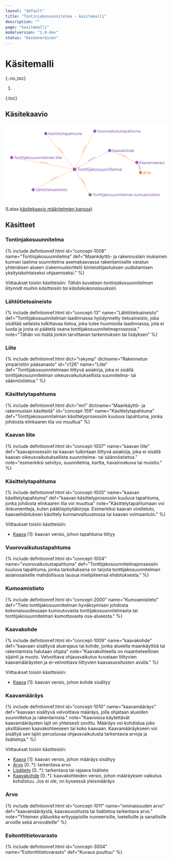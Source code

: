 ```yaml
---
layout: "default"
title: "Tontinjakosuunnitelma - käsitemalli"
description: ""
page: "kasitemalli"
modelversion: "1.0-dev"
status: "Keskeneräinen"
---
```

# Käsitemalli
{:.no_toc}

1. 
{:toc}

## Käsitekaavio
![Tontinjakosuunnitelman keskeiset käsitteet](tjs-kasitemalli.png "Tontinjakosuunnitelman keskeiset käsitteet")

(Lataa [käsitekaavio määritelmien kanssa](tjs-kasitemalli.png)) <!-- Tässä vielä väärä kuva toistaiseksi -->

## Käsitteet
### Tontinjakosuunnitelma
{% include defintionref.html id="concept-1008" name="Tontinjakosuunnitelma" def="Maankäyttö- ja rakennuslain mukainen kunnan laatima suunnitelma asemakaavassa rakentamiselle varatun yhtenäisen alueen (rakennuskortteli) kiinteistöjaotuksen uudistamisen yksityiskohtaiseksi ohjaamiseksi." %}
<!-- Mikä toi id=concept elementti on? > se viittaa sanastossa id:hen nähtävästi, eli pitää kattoa onko siellä jo olemassa käsitteet ja sitten kattoa niiden id:t-->

Viittaukset toisiin käsitteisiin:
*Tähän kuvataan tontinjakosuunnitelman liitynnät muihin käsitteisiin tai käsitekokonaisuuksiin.*
<!-- * [Lähtötietoaineisto](#lähtötietoaineisto) [0..*]: kaavan laadinnassa hyödynnetty lähtötietoaineisto 
* [Kaavaselostus](#kaavaselostus) [0..1]: kaavan kaavaselostus 
* [Osallistumis- ja arviointisuunnitelma](#osallistumis--ja-arviointisuunnitelma) [0..1]: kaavan osallistumis- ja arviointisuunnitelma
* [Kaavan liite](#kaavan-liite) [0..*]: muu kaavan liite kuin selostus tai osallistumis- ja arviointisuunnitelma
* [Kaavan kumoamistieto](#kaavan-kumoamistieto) [0..1]: minkä kaavan tai sen osat kaava voimaantullessaan kumoaa
* [Kaavakohde](#kaavakohde) [0..*] (kompositio): kaavan liittyä kaavamääräyksiä tai -suosituksia kohdistava paikkatietokohde
* [Kaavamääräys](#kaavamääräys) [0..*] (kompositio): yleismääräys, joka koskee koko kaavan aluetta
* [Kaavasuositus](#kaavasuositus) [0..*] (kompositio): yleissuositus, joka koskee koko kaavan aluetta
-->

### Lähtötietoaineisto
{% include defintionref.html id="concept-13" name="Lähtötietoaineisto" def="Tonttijakosuunnitelman laadinnassa hyödynnetty tietoaineisto, joka sisältää sellaista tulkittavaa tietoa, joka tulee huomioida laadinnassa, jota ei luoda ja josta ei päätetä osana tonttijakosuunnitelmaprosessia." note="Tähän voi lisätä jonkin tarvittavan tarkennuksen tai lisäyksen" %}

### Liite
{% include defintionref.html dict="rakymp" dictname="Rakennetun ympäristön pääsanasto" id="c126" name="Liite" def="Tonttijakosuunnitelmaan liittyvä asiakirja, joka ei sisällä tonttijakosuunnitelman oikeusvaikutuksellista suunnitelma- tai säännöstietoa." %}

### Käsittelytapahtuma
{% include defintionref.html dict="mrl" dictname="Maankäyttö- ja rakennuslain käsitteitä" id="concept-159" name="Käsittelytapahtuma" def="Tonttijakosuunnitelman käsittelyprosessiin kuuluva tapahtuma, jonka johdosta elinkaaren tila voi muuttua" %}

### Kaavan liite
{% include defintionref.html id="concept-1007" name="kaavan liite" def="kaavaprosessiin tai kaavan tulkintaan liittyvä asiakirja, joka ei sisällä kaavan oikeusvaikutuksellista suunnitelma- tai säännöstietoa." note="esimerkiksi selvitys, suunnitelma, kartta, havainnekuva tai muistio." %}

### Käsittelytapahtuma
{% include defintionref.html id="concept-1005" name="kaavan käsittelytapahtuma" def="kaavan käsittelyprosessiin kuuluva tapahtuma, jonka johdosta elinkaaren tila voi muuttua" note="Käsittelytapahtumaan voi dokumentteja, kuten päätöspöytäkirjoja. Esimerkiksi kaavan virelletulo, kaavaehdotuksen käsittely kunnanvaltuustossa tai kaavan voimaantulo." %}

Viittaukset toisiin käsitteisiin:
* [Kaava](#kaava) [1]: kaavan versio, johon tapahtuma liittyy

### Vuorovaikutustapahtuma
{% include defintionref.html id="concept-1004" name="vuorovaikutustapahtuma" def="Tonttijakosuunnitelmaprosessiin kuuluva tapahtuma, jonka tarkoituksena on tarjota tonttijakosuunnitelman asianosaiselle mahdollisuus lausua mielipiteensä ehdotuksesta." %}

<!--
Viittaukset toisiin käsitteisiin:
* [Kaava](#kaava) [1]: kaavan versio, johon tapahtuma liittyy
-->

### Kumoamistieto
{% include defintionref.html id="concept-2000" name="Kumoamistieto" def="Tieto tonttijakosuunnitelman hyväksymisen johdosta kokonaisuudessaan kumoutuvasta tonttijakosuunnitelmasta tai tonttijakosuunnitelman kumottavasta osa-alueesta." %}

### Kaavakohde
{% include defintionref.html id="concept-1009" name="kaavakohde" def="kaavaan sisältyvä aluerajaus tai kohde, jonka alueella maankäyttöä tai rakentamista halutaan ohjata" note="Kaavakohteella on maantieteellinen sijainti ja muoto. Velvoittava ohjausvaikutus kuvataan liittyvien kaavamääräysten ja ei-velvoittava liittyvien kaavasuositusten avulla." %}

Viittaukset toisiin käsitteisiin:
* [Kaava](#kaava) [1]: kaavan versio, johon kohde sisältyy

### Kaavamääräys
{% include defintionref.html id="concept-1010" name="kaavamääräys" def="kaavaan sisältyvä velvoittava määräys, jolla ohjataan alueiden suunnittelua ja rakentamista." note="Kaavoissa käytettävät kaavamääräysten lajit on yhteisesti sovittu. Määräys voi kohdistua joko yksittäiseen kaavakohteeseen tai koko kaavaan. Kaavamääräykseen voi sisältyä sen lajiin perustuvaa ohjausvaikutusta tarkentavia arvoja ja lisätietoja." %}

Viittaukset toisiin käsitteisiin:
* [Kaava](#kaava) [1]: kaavan versio, johon määräys sisältyy
* [Arvo](#arvo) [0..*]: tarkentava arvo
* [Lisätieto](#lisätieto) [0..*]: tarkentava tai rajaava lisätieto
* [Kaavakohde](#kaavakohde) [0..*]: kaavakohteiden versio, johon määräyksen vaikutus kohdistuu. Jos ei ole, on kyseessä yleismääräys

### Arvo
{% include defintionref.html id="concept-1011" name="ominaisuuden arvo" def="kaavamääräystä, kaavasuositusta tai lisätietoa tarkentava arvo." note="Yhteinen yläluokka erityyppisille numeerisille, luetelluille ja sanallisille arvoille sekä arvoväleille" %}

### Esitonttitietovarasto
{% include defintionref.html id="concept-3004" name="Esitonttitietovarasto" def="Kuvaus puuttuu" %}


